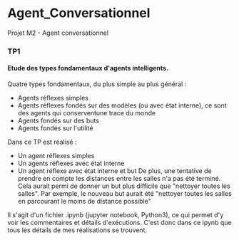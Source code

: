 # Agent_Conversationnel
Projet M2 - Agent conversationnel 
<!-- ABOUT THE PROJECT -->

### TP1
#### Etude des types fondamentaux d'agents intelligents.

Quatre types fondamentaux, du plus simple au plus général :
* Agents réflexes simples
* Agents réflexes fondés sur des modèles (ou avec état interne), ce sont des agents qui conserventune trace du monde
* Agents fondés sur des buts
* Agents fondés sur l'utilité

Dans ce TP est réalisé : 
* Un agent réflexes simples
* Un agents réflexes avec état interne
* Un agent réflexe avec état interne et but
De plus, une tentative de prendre en compte les distances entre les salles n'a pas été terminé. 
Cela aurait permi de donner un but plus difficile que "nettoyer toutes les salles". Par exemple, le nouveau but aurait été "nettoyer toutes les salles en parcourant le moins de distance possible"

Il s'agit d'un fichier .ipynb (jupyter notebook, Python3), ce qui permet d'y voir les commentaires et détails d'exécutions.
C'est donc dans ce ipynb que tous les détails de mes réalisations se trouvent.
